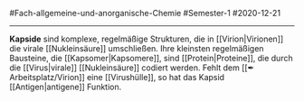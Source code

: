 #Fach-allgemeine-und-anorganische-Chemie  #Semester-1 #2020-12-21

---

**Kapside** sind komplexe, regelmäßige Strukturen, die in [[Virion|Virionen]] die virale [[Nukleinsäure]] umschließen. Ihre kleinsten regelmäßigen Bausteine, die [[Kapsomer|Kapsomere]], sind [[Protein|Proteine]], die durch die [[Virus|virale]] [[Nukleinsäure]] codiert werden. Fehlt dem [[✒ Arbeitsplatz/Virion]] eine [[Virushülle]], so hat das Kapsid [[Antigen|antigene]] Funktion.
